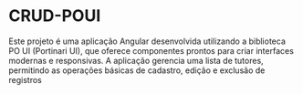 # CRUD-POUI
Este projeto é uma aplicação Angular desenvolvida utilizando a biblioteca PO UI (Portinari UI), que oferece componentes prontos para criar interfaces modernas e responsivas. A aplicação gerencia uma lista de tutores, permitindo as operações básicas de cadastro, edição e exclusão de registros
